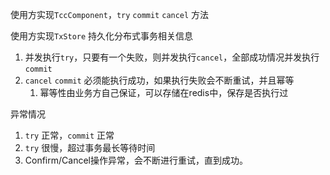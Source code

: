 使用方实现`TccComponent`，`try` `commit` `cancel` 方法

使用方实现`TxStore` 持久化分布式事务相关信息

1. 并发执行`try`，只要有一个失败，则并发执行`cancel`，全部成功情况并发执行`commit`
2. `cancel` `commit` 必须能执行成功，如果执行失败会不断重试，并且幂等
    1. 幂等性由业务方自己保证，可以存储在redis中，保存是否执行过


异常情况
1. `try` 正常，`commit` 正常
2. `try` 很慢，超过事务最长等待时间
3. Confirm/Cancel操作异常，会不断进行重试，直到成功。


[//]: # (超时问题)
[//]: # (1. 每个`try`有自己定时器)
[//]: # (2. 共用一个定时器)

